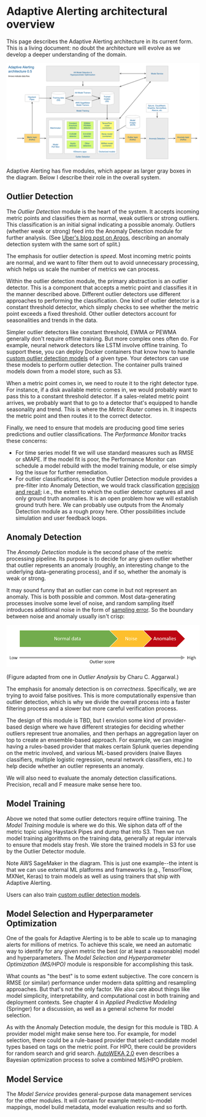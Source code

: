 # Adaptive Alerting architectural overview

This page describes the Adaptive Alerting architecture in its current form. This
is a living document: no doubt the architecture will evolve as we develop a
deeper understanding of the domain.

![Adaptive Alerting architecture](images/aa-arch.png)

Adaptive Alerting has five modules, which appear as larger gray boxes in the
diagram. Below I describe their role in the overall system.

## Outlier Detection

The _Outlier Detection_ module is the heart of the system. It accepts incoming
metric points and classifies them as normal, weak outliers or strong outliers.
This classification is an initial signal indicating a possible anomaly. Outliers
(whether weak or strong) feed into the Anomaly Detection module for further
analysis. (See [Uber's blog post on Argos](https://eng.uber.com/argos/),
describing an anomaly detection system with the same sort of split.)

The emphasis for outlier detection is _speed_. Most incoming metric points are
normal, and we want to filter them out to avoid unnecessary processing, which
helps us scale the number of metrics we can process.

Within the outlier detection module, the primary abstraction is an outlier
detector. This is a component that accepts a metric point and classifies it in
the manner described above. Different outlier detectors use different approaches
to performing the classification. One kind of outlier detector is a constant
threshold detector, which simply checks to see whether the metric point exceeds
a fixed threshold. Other outlier detectors account for seasonalities and trends
in the data.

Simpler outlier detectors like constant threshold, EWMA or PEWMA generally don't require offline training. But more
complex ones often do. For example, neural network detectors like LSTM involve offline training. To support these, you
can deploy Docker containers that know how to handle [custom outlier detection models](custom-od-models.md) of a given
type. Your detectors can use these models to perform outlier detection. The container pulls trained models down from a
model store, such as S3.

When a metric point comes in, we need to route it to the right detector type.
For instance, if a disk available metric comes in, we would probably want to
pass this to a constant threshold detector. If a sales-related metric point
arrives, we probably want that to go to a detector that's equipped to handle
seasonality and trend. This is where the _Metric Router_ comes in. It inspects
the metric point and then routes it to the correct detector.

Finally, we need to ensure that models are producing good time series
predictions and outlier classifications. The _Performance Monitor_ tracks these
concerns:

- For time series model fit we will use standard measures such as RMSE or sMAPE.
  If the model fit is poor, the Performance Monitor can schedule a model rebuild
  with the model training module, or else simply log the issue for further
  remediation.
- For outlier classifications, since the Outlier Detection module provides a
  pre-filter into Anomaly Detection, we would track classification
  [precision and recall](https://en.wikipedia.org/wiki/Precision_and_recall);
  i.e., the extent to which the outlier detector captures all and only ground
  truth anomalies. It is an open problem how we will establish ground truth
  here. We can probably use outputs from the Anomaly Detection module as a
  rough proxy here. Other possibilities include simulation and user feedback
  loops.

## Anomaly Detection

The _Anomaly Detection_ module is the second phase of the metric processing
pipeline. Its purpose is to decide for any given outlier whether that outlier
represents an anomaly (roughly, an interesting change to the underlying
data-generating process), and if so, whether the anomaly is weak or strong.

It may sound funny that an outlier can come in but not represent an anomaly.
This is both possible and common. Most data-generating processes involve some
level of noise, and random sampling itself introduces additional noise in the
form of [sampling error](https://en.wikipedia.org/wiki/Sampling_error). So the
boundary between noise and anomaly usually isn't crisp:

![Noise vs anomalies](./images/normal-noise-anomaly.png)

(Figure adapted from one in _Outlier Analysis_ by Charu C. Aggarwal.)

The emphasis for anomaly detection is on _correctness_. Specifically, we are
trying to avoid false positives. This is more computationally expensive than
outlier detection, which is why we divide the overall process into a faster
filtering process and a slower but more careful verification process.

The design of this module is TBD, but I envision some kind of provider-based
design where we have different strategies for deciding whether outliers
represent true anomalies, and then perhaps an aggregation layer on top to
create an ensemble-based approach. For example, we can imagine having a
rules-based provider that makes certain Splunk queries depending on the metric
involved, and various ML-based providers (naive Bayes classifiers, multiple
logistic regression, neural network classifiers, etc.) to help decide whether an
outlier represents an anomaly.

We will also need to evaluate the anomaly detection classifications. Precision,
recall and F measure make sense here too.

## Model Training

Above we noted that some outlier detectors require offline training. The _Model
Training_ module is where we do this. We siphon data off of the metric topic
using Haystack Pipes and dump that into S3. Then we run model training
algorithms on the training data, generally at regular intervals to ensure that
models stay fresh. We store the trained models in S3 for use by the Outlier
Detector module.

Note AWS SageMaker in the diagram. This is just one example--the intent is that
we can use external ML platforms and frameworks (e.g., TensorFlow, MXNet, Keras)
to train models as well as using trainers that ship with Adaptive Alerting.

Users can also train [custom outlier detection models](custom-od-models.md).

## Model Selection and Hyperparameter Optimization

One of the goals for Adaptive Alerting is to be able to scale up to managing
alerts for millions of metrics. To achieve this scale, we need an automatic way
to identify for any given metric the best (or at least a reasonable) model and
hyperparameters. The _Model Selection and Hyperparameter Optimization (MS/HPO)_
module is responsible for accomplishing this task.

What counts as "the best" is to some extent subjective. The core concern is RMSE
(or similar) performance under modern data splitting and resampling approaches.
But that's not the only factor. We also care about things like model simplicity,
interpretability, and computational cost in both training and deployment
contexts. See chapter 4 in _Applied Predictive Modeling_ (Springer) for a
discussion, as well as a general scheme for model selection.

As with the Anomaly Detection module, the design for this module is TBD. A
provider model might make sense here too. For example, for model selection,
there could be a rule-based provider that select candidate model types based on
tags on the metric point. For HPO, there could be providers for random search
and grid search. [AutoWEKA 2.0](http://www.jmlr.org/papers/volume18/16-261/16-261.pdf)
even describes a Bayesian optimization process to solve a combined MS/HPO
problem.

## Model Service

The _Model Service_ provides general-purpose data management services for the
other modules. It will contain for example metric-to-model mappings, model build
metadata, model evaluation results and so forth.
